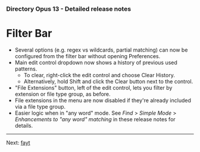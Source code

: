 ### Directory Opus 13 - Detailed release notes

# Filter Bar

- Several options (e.g. regex vs wildcards, partial matching) can now be configured from the filter bar without opening Preferences.
- Main edit control dropdown now shows a history of previous used patterns.
  - To clear, right-click the edit control and choose Clear History.
  - Alternatively, hold Shift and click the Clear button next to the control.
- "File Extensions" button, left of the edit control, lets you filter by extension or file type group, as before.
- File extensions in the menu are now disabled if they're already included via a file type group.
- Easier logic when in "any word" mode. See *Find* \> *Simple Mode* \> *Enhancements to "any word" matching* in these release notes for details.

------------------------------------------------------------------------

Next: [fayt](/Manual/release_history/opus13_detailed/fayt.md)
